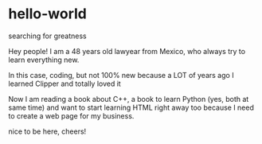 # hello-world
searching for greatness

Hey people! I am a 48 years old lawyear from Mexico, who always try to learn everything new.

In this case, coding, but not 100% new because a LOT of years ago I learned Clipper and totally loved it

Now I am reading a book about C++, a book to learn Python (yes, both at same time) and want to start learning HTML right away too because I need to create a web page for my business.

nice to be here, cheers!
